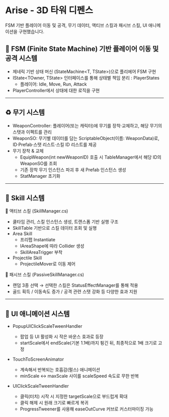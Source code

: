 # Arise - 3D 타워 디펜스

FSM 기반 플레이어 이동 및 공격, 무기 데이터, 액티브 스킬과 패시브 스킬, UI 애니메이션을 구현했습니다.

## 🧠 FSM (Finite State Machine) 기반 플레이어 이동 및 공격 시스템

- 제네릭 기반 상태 머신 (StateMachine<T, TState>)으로 플리에어 FSM 구현
- IState<TOwner, TState> 인터페이스를 통해 상태별 책임 분리 : PlayerStates
  - 플레이어: Idle, Move, Run, Attack
- PlayerController에서 상태에 대한 로직을 구현

---

## ♻️ 무기 시스템
- WeaponController: 플레이어(또는 캐릭터)에 무기를 장착·교체하고, 해당 무기의 스탯과 이펙트를 관리
- WeaponSO: 무기별 데이터를 담는 ScriptableObject(이름: WeaponData)로, ID·Prefab·스탯 리스트·스킬 ID 리스트를 제공
- 무기 장착 & 교체
  - EquipWeapon(int newWeaponID) 호출 시 TableManager에서 해당 ID의 WeaponSO를 조회
  - 기존 장착 무기 인스턴스 파괴 후 새 Prefab 인스턴스 생성
  - StatManager 초기화

---

## 🧬 Skill 시스템
🔹 액티브 스킬 (SkillManager.cs)
- 쿨타임 관리, 스킬 인스턴스 생성, 트랜스폼 기반 실행 구조
- SkillTable 기반으로 스킬 데이터 조회 및 실행
- Area Skill
  - 프리팹 Instantiate
  - IAreaShape에 따라 Collider 생성
  - SkillAreaTrigger 부착
- Projectile Skill
  - ProjectileMover로 이동 제어

🔹 패시브 스킬 (PassiveSkillManager.cs)
- 랜덤 3종 선택 → 선택한 스킬은 StatusEffectManager를 통해 적용
- 골드 획득 / 이동속도 증가 / 공격 관련 스탯 강화 등 다양한 효과 지원

---

## 🏰 UI 애니메이션 시스템
- PopupUIClickScaleTweenHandler
  - 팝업 등 UI 활성화 시 작은 바운스 효과로 등장
  - startScale에서 endScale(기본 1.1배)까지 튕긴 뒤, 최종적으로 1배 크기로 고정

- TouchToScreenAnimator
  - 계속해서 반복되는 호흡감(펄스) 애니메이션
  - minScale ↔ maxScale 사이를 scaleSpeed 속도로 무한 반복

- UIClickScaleTweenHandler
  - 클릭(터치) 시작 시 지정한 targetScale으로 부드럽게 확대
  - 클릭 해제 시 원래 크기로 빠르게 복귀
  - ProgressTweener를 사용해 easeOutCurve 커브로 커스터마이징 가능
